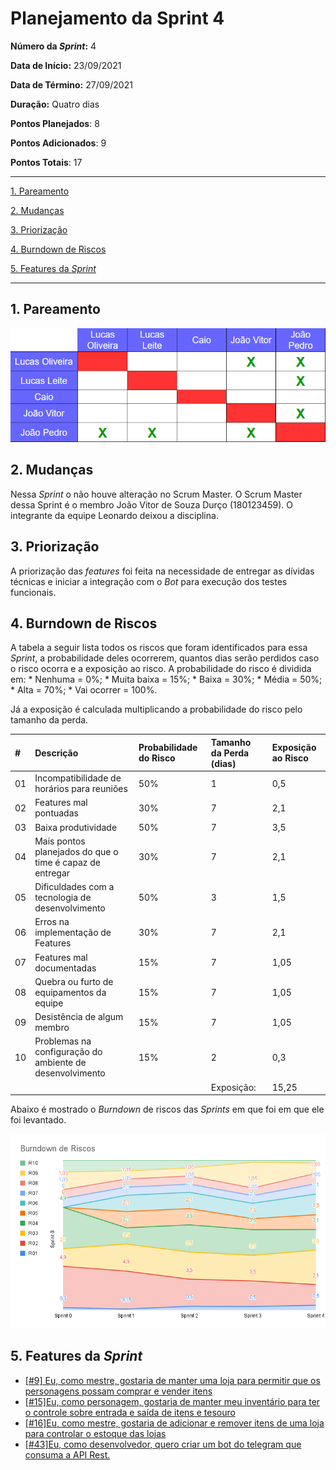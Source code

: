 # Planejamento da Sprint 4

**Número da _Sprint_:** 4

**Data de Início:** 23/09/2021  

**Data de Término:** 27/09/2021

**Duração:** Quatro dias

**Pontos Planejados**: 8

**Pontos Adicionados**: 9

**Pontos Totais**: 17

-------

[1. Pareamento](#1-pareamento)

[2. Mudanças](#2-mudanças)

[3. Priorização](#3-priorização)

[4. Burndown de Riscos](#4-burndown-de-riscos)

[5. Features da _Sprint_](#5-features-da-sprint)

-------
## 1. Pareamento
![](images/pairing_table_sprint4.png)

## 2. Mudanças
Nessa _Sprint_ o não houve alteração no Scrum Master. O Scrum Master dessa Sprint é o membro João Vitor de Souza Durço (180123459). O integrante da equipe Leonardo deixou a disciplina.

## 3. Priorização
A priorização das _features_ foi feita na necessidade de entregar as dívidas técnicas e iniciar a integração com o _Bot_ para execução dos testes funcionais.

## 4. Burndown de Riscos

A  tabela a seguir lista todos os riscos que foram identificados para essa _Sprint_, a probabilidade deles ocorrerem, quantos dias serão perdidos caso o risco ocorra e a exposição ao risco. A probabilidade do risco é dividida em:
    * Nenhuma = 0%;
    * Muita baixa = 15%;
    * Baixa = 30%;
    * Média = 50%;
    * Alta = 70%;
    * Vai ocorrer = 100%.

Já a exposição é calculada multiplicando a probabilidade do risco pelo tamanho da perda.

| #  | Descrição | Probabilidade do Risco |Tamanho da Perda (dias)|Exposição ao Risco |
| :- | :---------------                                         | :---| :-| :--- |
| 01 | Incompatibilidade de horários para reuniões              | 50% | 1 | 0,5 |
| 02 | Features mal pontuadas                                   | 30% | 7 | 2,1  |
| 03 | Baixa produtividade                                      | 50% | 7 | 3,5  |
| 04 | Mais pontos planejados do que o time é capaz de entregar | 30% | 7 | 2,1  |
| 05 | Dificuldades com a tecnologia de desenvolvimento         | 50% | 3 | 1,5  |
| 06 | Erros na implementação de Features                       | 30% | 7 | 2,1  |
| 07 | Features mal documentadas                                | 15% | 7 | 1,05 |
| 08 | Quebra ou furto de equipamentos da equipe                | 15% | 7 | 1,05 |
| 09 | Desistência de algum membro                              | 15% | 7 | 1,05 |
| 10 | Problemas na configuração do ambiente de desenvolvimento | 15% | 2 | 0,3  |
|    |   |   | Exposição:  | 15,25 |

Abaixo é mostrado o _Burndown_ de riscos das _Sprints_ em que foi em que ele foi levantado.

![](images/burndown_risk_sprint4.png)

## 5. Features da _Sprint_
* <a href="https://github.com/lucaaas/Equipe8DS/issues/9">[#9] Eu, como mestre, gostaria de manter uma loja para permitir que os personagens possam comprar e vender itens  </a>
* <a href="https://github.com/lucaaas/Equipe8DS/issues/15"> [#15]Eu, como personagem, gostaria de manter meu inventário para ter o controle sobre entrada e saída de itens e tesouro </a>
* <a href="https://github.com/lucaaas/Equipe8DS/issues/16"> [#16]Eu, como mestre, gostaria de adicionar e remover itens de uma loja para controlar o estoque das lojas </a>
* <a href="https://github.com/lucaaas/Equipe8DS/issues/43"> [#43]Eu, como desenvolvedor, quero criar um bot do telegram que consuma a API Rest. </a>